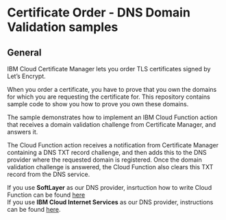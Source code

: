 # Certificate Order - DNS Domain Validation samples
## General
IBM Cloud Certificate Manager lets you order TLS certificates signed by Let’s Encrypt.

When you order a certificate, you have to prove that you own the domains for which you are requesting the certificate for. This repository contains sample code to show you how to prove you own these domains.

The sample demonstrates how to implement an IBM Cloud Function action that receives a domain validation challenge from Certificate Manager, and answers it.

The Cloud Function action receives a notification from Certificate Manager containing a DNS TXT record challenge, and then adds this to the DNS provider where the requested domain is registered. Once the domain validation challenge is answered, the Cloud Function also clears this TXT record from the DNS service.

If you use **SoftLayer** as our DNS provider, insrtuction how to write Cloud Function can be found [here](https://github.com/ibm-cloud-security/certificate-manager-domain-validation-cloud-function-sample/blob/cloudFunction/SoftLayerSample/README.md)     
If you use **IBM Cloud Internet Services** as our DNS provider, instructions can be found [here](https://github.com/ibm-cloud-security/certificate-manager-domain-validation-cloud-function-sample/blob/cloudFunction/CisSample/README.md).    

